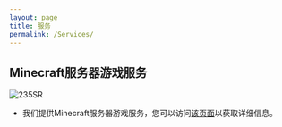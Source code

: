 ```yaml
---
layout: page
title: 服务
permalink: /Services/
---
```


## Minecraft服务器游戏服务

![235SR](https://xhuoffice.tk/images/Services/235SR.png)

- 我们提供Minecraft服务器游戏服务，您可以访问[该页面](./MCS/ "Minecraft Server Services")以获取详细信息。

